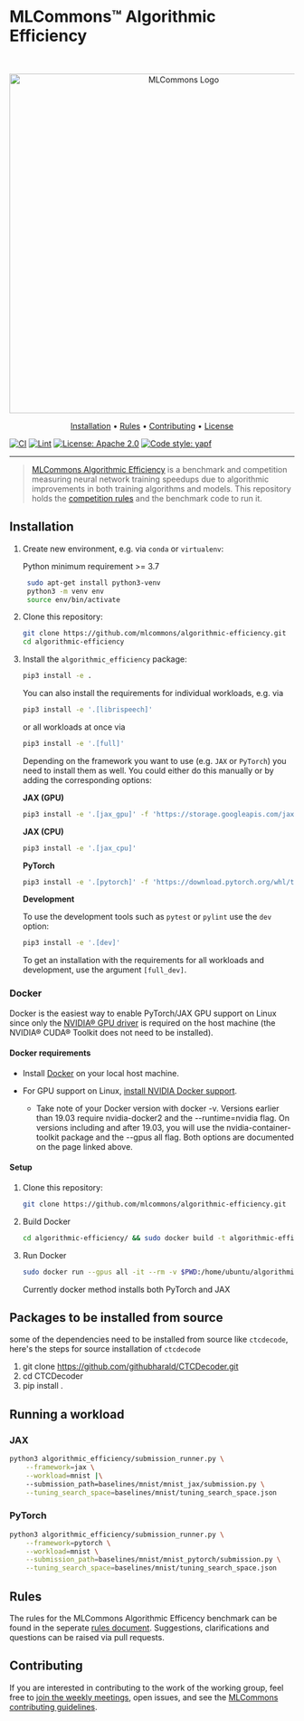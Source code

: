 # MLCommons™ Algorithmic Efficiency

<br />
<p align="center">
<a href="#"><img width="600" img src="https://nextcloud.tuebingen.mpg.de/index.php/s/oKEeMfksqdyc6Wf/preview" alt="MLCommons Logo"/></a>
</p>

<p align="center">
  <a href="#installation">Installation</a> •
  <a href="RULES.md">Rules</a> •
  <a href="#contributing">Contributing</a> •
  <a href="LICENSE.md">License</a>
</p>

[![CI](https://github.com/mlcommons/algorithmic-efficiency/actions/workflows/CI.yml/badge.svg)](https://github.com/mlcommons/algorithmic-efficiency/actions/workflows/CI.yml)
[![Lint](https://github.com/mlcommons/algorithmic-efficiency/actions/workflows/linting.yml/badge.svg)](https://github.com/mlcommons/algorithmic-efficiency/actions/workflows/linting.yml)
[![License: Apache 2.0](https://img.shields.io/badge/License-Apache_2.0-blue.svg)](https://github.com/mlcommons/algorithmic-efficiency/blob/main/LICENSE.md)
[![Code style: yapf](https://img.shields.io/badge/code%20style-yapf-orange)](https://github.com/google/yapf)

---

> [MLCommons Algorithmic Efficiency](https://mlcommons.org/en/groups/research-algorithms/) is a benchmark and competition measuring neural network training speedups due to algorithmic improvements in both training algorithms and models. This repository holds the [competition rules](RULES.md) and the benchmark code to run it.

## Installation

1. Create new environment, e.g. via `conda` or `virtualenv`:

   Python minimum requirement >= 3.7

   ```bash
    sudo apt-get install python3-venv
    python3 -m venv env
    source env/bin/activate
   ```

2. Clone this repository:

   ```bash
   git clone https://github.com/mlcommons/algorithmic-efficiency.git
   cd algorithmic-efficiency
   ```

3. Install the `algorithmic_efficiency` package:

   ```bash
   pip3 install -e .
   ```

   You can also install the requirements for individual workloads, e.g. via

   ```bash
   pip3 install -e '.[librispeech]'
   ```

   or all workloads at once via

   ```bash
   pip3 install -e '.[full]'
   ```

   Depending on the framework you want to use (e.g. `JAX` or `PyTorch`) you need to install them as well. You could either do this manually or by adding the corresponding options:

   **JAX (GPU)**

   ```bash
   pip3 install -e '.[jax_gpu]' -f 'https://storage.googleapis.com/jax-releases/jax_releases.html'
   ```

   **JAX (CPU)**

   ```bash
   pip3 install -e '.[jax_cpu]'
   ```

   **PyTorch**

   ```bash
   pip3 install -e '.[pytorch]' -f 'https://download.pytorch.org/whl/torch_stable.html'
   ```

   **Development**

   To use the development tools such as `pytest` or `pylint` use the `dev` option:

   ```bash
   pip3 install -e '.[dev]'
   ```

   To get an installation with the requirements for all workloads and development, use the argument `[full_dev]`.

### Docker

Docker is the easiest way to enable PyTorch/JAX GPU support on Linux since only the [NVIDIA® GPU driver](https://github.com/NVIDIA/nvidia-docker/wiki/Frequently-Asked-Questions#how-do-i-install-the-nvidia-driver) is required on the host machine (the NVIDIA® CUDA® Toolkit does not need to be installed).

#### Docker requirements

- Install [Docker](https://docs.docker.com/get-docker/) on your local host machine.

- For GPU support on Linux, [install NVIDIA Docker support](https://github.com/NVIDIA/nvidia-docker).
  - Take note of your Docker version with docker -v. Versions earlier than 19.03 require nvidia-docker2 and the --runtime=nvidia flag. On versions including and after 19.03, you will use the nvidia-container-toolkit package and the --gpus all flag. Both options are documented on the page linked above.

#### Setup

1. Clone this repository:

   ```bash
   git clone https://github.com/mlcommons/algorithmic-efficiency.git
   ```

2. Build Docker

   ```bash
   cd algorithmic-efficiency/ && sudo docker build -t algorithmic-efficiency .
   ```

3. Run Docker

   ```bash
   sudo docker run --gpus all -it --rm -v $PWD:/home/ubuntu/algorithmic-efficiency --ipc=host algorithmic-efficiency
   ```

   Currently docker method installs both PyTorch and JAX

   </details>

## Packages to be installed from source

some of the dependencies need to be installed from source like `ctcdecode`, here's the steps for source installation of `ctcdecode`

1) git clone https://github.com/githubharald/CTCDecoder.git 
2) cd CTCDecoder 
3) pip install .


## Running a workload

### JAX

```bash
python3 algorithmic_efficiency/submission_runner.py \
    --framework=jax \
    --workload=mnist |\
    --submission_path=baselines/mnist/mnist_jax/submission.py \
    --tuning_search_space=baselines/mnist/tuning_search_space.json
```

### PyTorch

```bash
python3 algorithmic_efficiency/submission_runner.py \
    --framework=pytorch \
    --workload=mnist \
    --submission_path=baselines/mnist/mnist_pytorch/submission.py \
    --tuning_search_space=baselines/mnist/tuning_search_space.json
```

## Rules

The rules for the MLCommons Algorithmic Efficency benchmark can be found in the seperate [rules document](RULES.md). Suggestions, clarifications and questions can be raised via pull requests.

## Contributing

If you are interested in contributing to the work of the working group, feel free to [join the weekly meetings](https://mlcommons.org/en/groups/research-algorithms/), open issues, and see the [MLCommons contributing guidelines](CONTRIBUTING.md).
